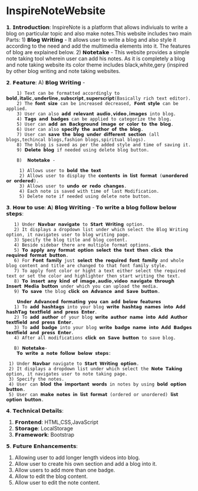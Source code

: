 # InspireNoteWebsite
𝟭. 𝗜𝗻𝘁𝗿𝗼𝗱𝘂𝗰𝘁𝗶𝗼𝗻:
    InspireNote is a platform that allows indiviuals to write a blog on particular topic and also make notes.This website includes two main Parts:
    1) 𝗕𝗹𝗼𝗴 𝗪𝗿𝗶𝘁𝗶𝗻𝗴 -
    It allows user to write a blog and also style it according to the need and add the multimedia elements into it. The features of blog are explained below.
    2) 𝗡𝗼𝘁𝗲𝘁𝗮𝗸𝗲 -
    This website provides a simple note taking tool wherein user can add his notes.
    As it is completely a blog and note taking website its color theme includes black,white,gery (inspired by other blog writing and note taking websites.

𝟮. 𝗙𝗲𝗮𝘁𝘂𝗿𝗲:
        A) 𝗕𝗹𝗼𝗴 𝗪𝗿𝗶𝘁𝗶𝗻𝗴 -
        
        1) Text can be formatted accordingly to 𝗯𝗼𝗹𝗱,𝗶𝘁𝗮𝗹𝗶𝗰,𝘂𝗻𝗱𝗲𝗿𝗹𝗶𝗻𝗲,𝘀𝘂𝗯𝘀𝗰𝗿𝗶𝗽𝘁,𝘀𝘂𝗽𝗲𝗿𝘀𝗰𝗿𝗶𝗽𝘁(Basically rich text editor).
        2) The 𝗳𝗼𝗻𝘁 𝘀𝗶𝘇𝗲 can be increased decreased, 𝗙𝗼𝗻𝘁 𝘀𝘁𝘆𝗹𝗲 can be applied.
        3) User can also 𝗮𝗱𝗱 𝗿𝗲𝗹𝗲𝘃𝗮𝗻𝘁 𝗮𝘂𝗱𝗶𝗼,𝘃𝗶𝗱𝗲𝗼,𝗶𝗺𝗮𝗴𝗲𝘀 into blog.
        4) 𝗧𝗮𝗴𝘀 𝗮𝗻𝗱 𝗯𝗮𝗱𝗴𝗲𝘀 can be applied to categorize the blog.
        5) User can 𝗮𝗱𝗱 𝗮𝗻 𝗕𝗮𝗰𝗸𝗴𝗿𝗼𝘂𝗻𝗱 𝗶𝗺𝗮𝗴𝗲 𝗼𝗿 𝗰𝗼𝗹𝗼𝗿 𝘁𝗼 𝘁𝗵𝗲 𝗯𝗹𝗼𝗴.
        6) User can also 𝘀𝗽𝗲𝗰𝗶𝗳𝘆 𝘁𝗵𝗲 𝗮𝘂𝘁𝗵𝗼𝗿 𝗼𝗳 𝘁𝗵𝗲 𝗯𝗹𝗼𝗴.
        7) User can 𝘀𝗮𝘃𝗲 𝘁𝗵𝗲 𝗯𝗹𝗼𝗴 𝘂𝗻𝗱𝗲𝗿 𝗱𝗶𝗳𝗳𝗲𝗿𝗲𝗻𝘁 𝘀𝗲𝗰𝘁𝗶𝗼𝗻 (all blogs,techincal blogs,fashion blogs,spiritual blogs).
        8) The blog is saved as per the added style and time of saving it.
        9) 𝗗𝗲𝗹𝗲𝘁𝗲 𝗯𝗹𝗼𝗴 if needed using delete blog button.

        B)  𝗡𝗼𝘁𝗲𝘁𝗮𝗸𝗲 -
    
         1) Allows user to 𝗯𝗼𝗹𝗱 𝘁𝗵𝗲 𝘁𝗲𝘅𝘁
         2) Allows user to display the 𝗰𝗼𝗻𝘁𝗲𝗻𝘁𝘀 𝗶𝗻 𝗹𝗶𝘀𝘁 𝗳𝗼𝗿𝗺𝗮𝘁 (𝘂𝗻𝗼𝗿𝗱𝗲𝗿𝗲𝗱 𝗼𝗿 𝗼𝗿𝗱𝗲𝗿𝗲𝗱).
         3) Allows user to 𝘂𝗻𝗱𝗼 𝗼𝗿 𝗿𝗲𝗱𝗼 𝗰𝗵𝗮𝗻𝗴𝗲𝘀.
         4) Each note is saved with time of last Modification.
         5) Delete note if needed using delete note button.

𝟯. 𝗛𝗼𝘄 𝘁𝗼 𝘂𝘀𝗲:
       𝗔) 𝗕𝗹𝗼𝗴 𝗪𝗿𝗶𝘁𝗶𝗻𝗴 -
        𝗧𝗼 𝘄𝗿𝗶𝘁𝗲 𝗮 𝗯𝗹𝗼𝗴 𝗳𝗼𝗹𝗹𝗼𝘄 𝗯𝗲𝗹𝗼𝘄 𝘀𝘁𝗲𝗽𝘀:

       1) Under 𝗡𝗮𝘃𝗯𝗮𝗿 𝗻𝗮𝘃𝗶𝗴𝗮𝘁𝗲 to 𝗦𝘁𝗮𝗿𝘁 𝗪𝗿𝗶𝘁𝗶𝗻𝗴 option.
       2) It displays a dropdown list under which select the Blog Writing option, it navigates user to blog writing page.
       3) Specify the blog title and blog content.
       4) Beside sidebar there are multiple format options.
       5) 𝗧𝗼 𝗮𝗽𝗽𝗹𝘆 𝗮𝗻𝘆 𝗳𝗼𝗿𝗺𝗮𝘁 𝗼𝗽𝘁𝗶𝗼𝗻 𝘀𝗲𝗹𝗲𝗰𝘁 𝘁𝗵𝗲 𝘁𝗲𝘅𝘁 𝘁𝗵𝗲𝗻 𝗰𝗹𝗶𝗰𝗸 𝘁𝗵𝗲 𝗿𝗲𝗾𝘂𝗶𝗿𝗲𝗱 𝗳𝗼𝗿𝗺𝗮𝘁 𝗯𝘂𝘁𝘁𝗼𝗻.
       6) For 𝗙𝗼𝗻𝘁 𝗳𝗮𝗺𝗶𝗹𝘆 just 𝘀𝗲𝗹𝗲𝗰𝘁 𝘁𝗵𝗲 𝗿𝗲𝗾𝘂𝗶𝗿𝗲𝗱 𝗳𝗼𝗻𝘁 𝗳𝗮𝗺𝗶𝗹𝘆 and whole blog content and title are changed to that font family style.
       7) To apply font color or hight a text either select the required text or set the color and highlighter then start writing the text.
       8) 𝗧𝗼 𝗶𝗻𝘀𝗲𝗿𝘁 𝗮𝗻𝘆 𝗸𝗶𝗻𝗱 𝗼𝗳 𝗶𝗺𝗮𝗴𝗲,𝗮𝘂𝗱𝗶𝗼,𝘃𝗶𝗱𝗲𝗼 𝗻𝗮𝘃𝗶𝗴𝗮𝘁𝗲 𝘁𝗵𝗿𝗼𝘂𝗴𝗵 𝗜𝗻𝘀𝗲𝗿𝘁 𝗠𝗲𝗱𝗶𝗮 𝗯𝘂𝘁𝘁𝗼𝗻 under which you can upload the media.
       9) 𝗧𝗼 𝘀𝗮𝘃𝗲 the blog 𝗰𝗹𝗶𝗰𝗸 𝗼𝗻 𝗔𝗱𝘃𝗮𝗻𝗰𝗲 𝗮𝗻𝗱 𝗦𝗮𝘃𝗲 𝗯𝘂𝘁𝘁𝗼𝗻.

        𝗨𝗻𝗱𝗲𝗿 𝗔𝗱𝘃𝗮𝗻𝗰𝗲𝗱 𝗳𝗼𝗿𝗺𝗮𝘁𝗶𝗻𝗴 𝘆𝗼𝘂 𝗰𝗮𝗻 𝗮𝗱𝗱 𝗯𝗲𝗹𝗼𝘄 𝗳𝗲𝗮𝘁𝘂𝗿𝗲𝘀
       1) To 𝗮𝗱𝗱 𝗵𝗮𝘀𝗵𝘁𝗮𝗴𝘀 into your blog 𝘄𝗿𝗶𝘁𝗲 𝗵𝗮𝘀𝗵𝘁𝗮𝗴 𝗻𝗮𝗺𝗲𝘀 𝗶𝗻𝘁𝗼 𝗔𝗱𝗱 𝗵𝗮𝘀𝗵𝗧𝗮𝗴 𝘁𝗲𝘅𝘁𝗳𝗶𝗲𝗹𝗱 𝗮𝗻𝗱 𝗽𝗿𝗲𝘀𝘀 𝗘𝗻𝘁𝗲𝗿.
       2) To 𝗮𝗱𝗱 𝗮𝘂𝘁𝗵𝗼𝗿 of your blog 𝘄𝗿𝗶𝘁𝗲 𝗮𝘂𝘁𝗵𝗼𝗿 𝗻𝗮𝗺𝗲 𝗶𝗻𝘁𝗼 𝗔𝗱𝗱 𝗔𝘂𝘁𝗵𝗼𝗿 𝘁𝗲𝘅𝘁𝗳𝗶𝗲𝗹𝗱 𝗮𝗻𝗱 𝗽𝗿𝗲𝘀𝘀 𝗘𝗻𝘁𝗲𝗿.
       3) To 𝗮𝗱𝗱 𝗯𝗮𝗱𝗴𝗲 into your blog 𝘄𝗿𝗶𝘁𝗲 𝗯𝗮𝗱𝗴𝗲 𝗻𝗮𝗺𝗲 𝗶𝗻𝘁𝗼 𝗔𝗱𝗱 𝗕𝗮𝗱𝗴𝗲𝘀 𝘁𝗲𝘅𝘁𝗳𝗶𝗲𝗹𝗱 𝗮𝗻𝗱 𝗽𝗿𝗲𝘀𝘀 𝗘𝗻𝘁𝗲𝗿.
       4) After all modifications 𝗰𝗹𝗶𝗰𝗸 𝗼𝗻 𝗦𝗮𝘃𝗲 𝗯𝘂𝘁𝘁𝗼𝗻 to save blog.

       B) 𝗡𝗼𝘁𝗲𝘁𝗮𝗸𝗲-
        𝗧𝗼 𝘄𝗿𝗶𝘁𝗲 𝗮 𝗻𝗼𝘁𝗲 𝗳𝗼𝗹𝗹𝗼𝘄 𝗯𝗲𝗹𝗼𝘄 𝘀𝘁𝗲𝗽𝘀:

     1) Under 𝗡𝗮𝘃𝗯𝗮𝗿 navigate to 𝗦𝘁𝗮𝗿𝘁 𝗪𝗿𝗶𝘁𝗶𝗻𝗴 𝗼𝗽𝘁𝗶𝗼𝗻.
     2) It displays a dropdown list under which select the 𝗡𝗼𝘁𝗲 𝗧𝗮𝗸𝗶𝗻𝗴 option, it navigates user to note taking page.
     3) Specify the notes.
     4) User can 𝗯𝗹𝗼𝗱 𝘁𝗵𝗲 𝗶𝗺𝗽𝗼𝗿𝘁𝗮𝗻𝘁 𝘄𝗼𝗿𝗱𝘀 in notes by using 𝗯𝗼𝗹𝗱 𝗼𝗽𝘁𝗶𝗼𝗻 𝗯𝘂𝘁𝘁𝗼𝗻.
     5) User can 𝗺𝗮𝗸𝗲 𝗻𝗼𝘁𝗲𝘀 𝗶𝗻 𝗹𝗶𝘀𝘁 𝗳𝗼𝗿𝗺𝗮𝘁 (ordered or unordered) 𝗹𝗶𝘀𝘁 𝗼𝗽𝘁𝗶𝗼𝗻 𝗯𝘂𝘁𝘁𝗼𝗻.

𝟰. 𝗧𝗲𝗰𝗵𝗻𝗶𝗰𝗮𝗹 𝗗𝗲𝘁𝗮𝗶𝗹𝘀:
1) 𝗙𝗿𝗼𝗻𝘁𝗲𝗻𝗱: HTML,CSS,JavaScript
2) 𝗦𝘁𝗼𝗿𝗮𝗴𝗲: LocalStorage
3) 𝗙𝗿𝗮𝗺𝗲𝘄𝗼𝗿𝗸: Bootstrap

𝟱. 𝗙𝘂𝘁𝘂𝗿𝗲 𝗘𝗻𝗵𝗮𝗻𝗰𝗲𝗺𝗲𝗻𝘁𝘀:
1) Allowing user to add longer length videos into blog.
2) Allow user to create his own section and add a blog into it.
3) Allow users to add more than one badge.
4) Allow to edit the blog content.
5) Allow user to edit the note content.

